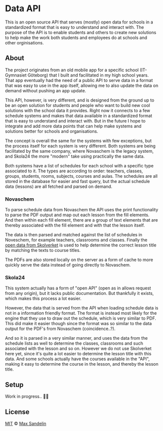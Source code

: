 # Data API
This is an open source API that serves (mostly) open data for schools in a standardized format that is easy to understand and interact with. The purpose of the API is to enable students and others to create new solutions to help make the work both students and employees do at schools and other orginisations.

## About
The project originates from an old mobile app for a specific school (IT-Gymnasiet Göteborg) that I built and facilitated in my high school years. That app eventually had the need of a public API to serve data in a format that was easy to use in the app itself, allowing me to also update the data on demand without pushing an app update.

This API, however, is very different, and is designed from the ground up to be an open solution for students and people who want to build new cool solutions with the school data it provides. Right now it connects to a few schedule systems and makes that data available in a standardized format that is easy to understand and interact with. But in the future I hope to integrate and add more data points that can help make systems and solutions better for schools and organisations.

The concept is overall the same for the systems with few exceptions, but the process itself for each system is very different. Both systems are being facilitated by the same company, where Novaschem is the legacy system, and Skola24 the more "modern" take using practically the same data.

Both systems have a list of schedules for each school with a specific type associated to it. The types are according to order: teachers, classes, groups, students, rooms, subjects, courses and aulas. The schedules are all stored in the database for easier and fast query, but the actual schedule data (lessons) are all fetched and parsed on demand.

### Novaschem
To parse schedule data from Novaschem the API uses the print functionality to parse the PDF output and map out each lesson from the fill elements. And then within each fill element, there are a group of text elements that are thereby associated with the fill element and with that the lesson itself.

The data is then parsed and matched against the list of schedules in Noveschem, for example teachers, classrooms and classes. Finally the [open data from Skolverket](https://skolverket.gradee.io) is used to help determine the correct lesson title by matching the texts to course titles.

The PDFs are also stored locally on the server as a form of cache to more quickly serve the data instead of going directly to Novaschem.

### Skola24
This system actually has a form of "open API" (open as in allows request from any origin), but it lacks public documentation. But thankfully it exists, which makes this process a lot easier.

However, the data that is served from the API when loading schedule data is not in a information friendly format. The format is instead most likely for the engine that they use to draw out the schedule, which is very similar to PDF. This did make it easier though since the format was so similar to the data output for the PDF's from Novaschem (coincidence..?). 

And so it is parsed in a very similar manner, and uses the data from the schedule lists as well to determine the classes, classrooms and such associated with the lesson and so on. However we do not use Skolverket here yet, since it's quite a lot easier to determine the lesson title with this data. And some schools actually have the courses available in the "API", making it easy to determine the course in the lesson, and thereby the lesson title.

## Setup
Work in progress.. 👨‍💻


## License
[MIT](LICENSE) © [Max Sandelin](https://github.com/themaxsandelin)
